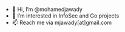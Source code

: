 - 👋 Hi, I’m @mohamedjawady
- 👀 I’m interested in InfoSec and Go projects
- 📫 Reach me via mjawady[at]gmail.com 
